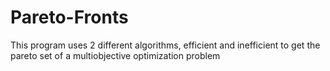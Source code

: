 # Pareto-Fronts
This program uses 2 different algorithms, efficient and inefficient to get the pareto set of a multiobjective optimization problem
